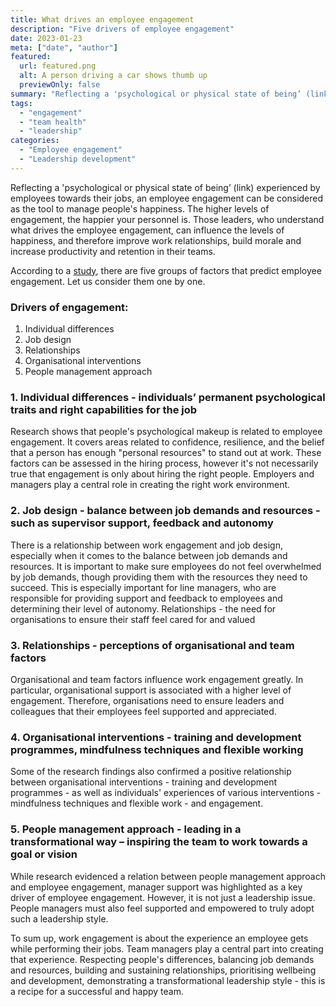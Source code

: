 ```yaml
---
title: What drives an employee engagement 
description: "Five drivers of employee engagement"
date: 2023-01-23
meta: ["date", "author"]
featured:
  url: featured.png
  alt: A person driving a car shows thumb up
  previewOnly: false
summary: "Reflecting a 'psychological or physical state of being’ (link) experienced by employees towards their jobs, an employee engagement can be considered as ..."
tags:
  - "engagement"
  - "team health"
  - "leadership"
categories:
  - "Employee engagement"
  - "Leadership development"
---
```


Reflecting a 'psychological or physical state of being’ (link) experienced by employees towards their jobs, an employee engagement can be considered as the tool to manage people's happiness. The higher levels of engagement, the happier your personnel is. Those leaders, who understand what drives the employee engagement, can influence the levels of happiness, and therefore improve work relationships, build morale and increase productivity and retention in their teams.

According to a [study](https://www.cipd.co.uk/knowledge/fundamentals/relations/engagement/evidence-engagement), there are five groups of factors that predict employee engagement. Let us consider them one by one. 

### Drivers of engagement:
1. Individual differences
2. Job design
3. Relationships 
4. Organisational interventions
5. People management approach

### 1. Individual differences - individuals’ permanent psychological traits and right capabilities for the job

Research shows that people's psychological makeup is related to employee engagement. It covers areas related to confidence, resilience, and the belief that a person has enough "personal resources" to stand out at work. These factors can be assessed in the hiring process, however it's not necessarily true that engagement is only about hiring the right people. Employers and managers play a central role in creating the right work environment.

### 2. Job design - balance between job demands and resources - such as supervisor support, feedback and autonomy

There is a relationship between work engagement and job design, especially when it comes to the balance between job demands and resources. It is important to make sure employees do not feel overwhelmed by job demands, though providing them with the resources they need to succeed. This is especially important for line managers, who are responsible for providing support and feedback to employees and determining their level of autonomy.
Relationships - the need for organisations to ensure their staff feel cared for and valued

### 3. Relationships - perceptions of organisational and team factors

Organisational and team factors influence work engagement greatly. In particular, organisational support is associated with a higher level of engagement. Therefore, organisations need to ensure leaders and colleagues that their employees feel supported and appreciated.

### 4. Organisational interventions - training and development programmes, mindfulness techniques and flexible working

Some of the research findings also confirmed a positive relationship between organisational interventions - training and development programmes - as well as individuals' experiences of various interventions -  mindfulness techniques and flexible work - and engagement.

### 5. People management approach  - leading in a transformational way – inspiring the team to work towards a goal or vision

While research evidenced a relation between people management approach and employee engagement, manager support was highlighted as a key driver of employee engagement. 
However, it is not just a leadership issue. People managers must also feel supported and empowered to truly adopt such a leadership style.

To sum up, work engagement is about the experience an employee gets while performing their jobs. Team managers play a central part into creating that experience. Respecting people's differences, balancing job demands and resources, building and sustaining relationships, prioritising wellbeing and development, demonstrating a transformational leadership style - this is a recipe for a successful and happy team. 
